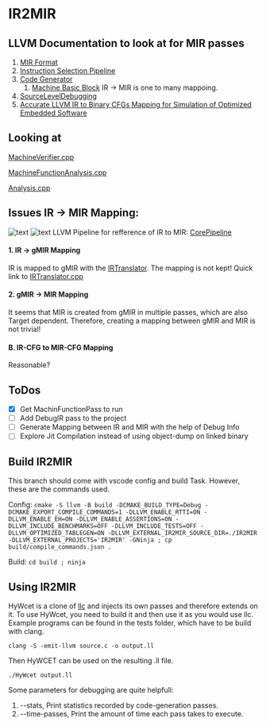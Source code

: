 # IR2MIR

## LLVM Documentation to look at for MIR passes

1. [MIR Format](https://llvm.org/docs/MIRLangRef.html)
2. [Instruction Selection Pipeline](https://llvm.org/docs/GlobalISel/Pipeline.html)
3. [Code Generator](https://llvm.org/docs/CodeGenerator.html)
   1. [Machine Basic Block](https://llvm.org/docs/GlobalISel/Pipeline.html) IR -> MIR is one to many mappoing.
4. [SourceLevelDebugging](https://llvm.org/docs/SourceLevelDebugging.html)
5. [Accurate LLVM IR to Binary CFGs Mapping for Simulation of Optimized Embedded Software](https://dl.acm.org/doi/10.1007/978-3-031-04580-6_1)

## Looking at

[MachineVerifier.cpp](https://github.com/llvm/llvm-project/blob/main/llvm/lib/CodeGen/MachineVerifier.cpp)

[MachineFunctionAnalysis.cpp](https://github.com/llvm/llvm-project/blob/main/llvm/lib/CodeGen/MachineFunctionAnalysis.cpp)

[Analysis.cpp](https://github.com/llvm/llvm-project/blob/main/llvm/lib/CodeGen/Analysis.cpp)

## Issues IR -> MIR Mapping:
![text](https://llvm.org/docs/_images/pipeline-overview.png)
![text](https://llvm.org/docs/_images/pipeline-overview-with-combiners.png)
LLVM Pipeline for refference of IR to MIR: [CorePipeline](https://llvm.org/docs/GlobalISel/IRTranslator.html)

#### 1. IR -> gMIR Mapping
IR is mapped to gMIR with the [IRTranslator](https://llvm.org/docs/GlobalISel/IRTranslator.html).
The mapping is not kept!
Quick link to [IRTranslator.cpp](../llvm/lib/CodeGen/GlobalISel/IRTranslator.cpp)

#### 2. gMIR -> MIR Mapping
It seems that MIR is created from gMIR in multiple passes, which are also Target dependent.
Therefore, creating a mapping between gMIR and MIR is not trivial!

#### B. IR-CFG to MIR-CFG Mapping
Reasonable?

## ToDos

- [x] Get MachinFunctionPass to run
- [ ] Add DebugIR pass to the project
- [ ] Generate Mapping between IR and MIR with the help of Debug Info
- [ ] Explore Jit Compilation instead of using object-dump on linked binary

## Build IR2MIR

This branch should come with vscode config and build Task.
However, these are the commands used.

Config:
```cmake -S llvm -B build -DCMAKE_BUILD_TYPE=Debug -DCMAKE_EXPORT_COMPILE_COMMANDS=1 -DLLVM_ENABLE_RTTI=ON -DLLVM_ENABLE_EH=ON -DLLVM_ENABLE_ASSERTIONS=ON -DLLVM_INCLUDE_BENCHMARKS=OFF -DLLVM_INCLUDE_TESTS=OFF -DLLVM_OPTIMIZED_TABLEGEN=ON -DLLVM_EXTERNAL_IR2MIR_SOURCE_DIR=./IR2MIR -DLLVM_EXTERNAL_PROJECTS='IR2MIR' -GNinja ; cp build/compile_commands.json .```

Build:
```cd build ; ninja```

## Using IR2MIR
HyWcet is a clone of [llc](https://llvm.org/docs/CommandGuide/llc.html) and injects its own passes and therefore extends on it.
To use HyWcet, you need to build it and then use it as you would use llc.
Example programs can be found in the tests folder, which have to be build with clang.


```clang -S -emit-llvm source.c -o output.ll```

Then HyWCET can be used on the resulting .ll file.

```./HyWcet output.ll```

Some parameters for debugging are quite helpfull:

1. --stats, Print statistics recorded by code-generation passes.
2. --time-passes, Print the amount of time each pass takes to execute.
